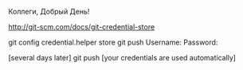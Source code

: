 Коллеги, Добрый День! 

http://git-scm.com/docs/git-credential-store

git config credential.helper store
git push
Username: <type your username>
Password: <type your password>

[several days later]
git push
[your credentials are used automatically]
